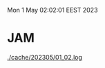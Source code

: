 Mon  1 May 02:02:01 EEST 2023
# JAM
<a href='./cache/202305/01_02.log'>./cache/202305/01_02.log</a>
